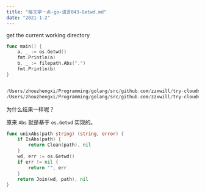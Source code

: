 ```yaml
---
title: "每天学一点-go-语言043-Getwd.md"
date: "2021-1-2"
---
```

get the current working directory

```go
func main() {
	a, _ := os.Getwd()
	fmt.Println(a)
	b, _ := filepath.Abs(".")
	fmt.Println(b)
}


/Users/zhouzhengxi/Programming/golang/src/github.com/zzxwill/try-cloudnative
/Users/zhouzhengxi/Programming/golang/src/github.com/zzxwill/try-cloudnative
```

为什么结果一样呢？

原来 `Abs` 就是基于 `os.Getwd` 实现的。

```go
func unixAbs(path string) (string, error) {
	if IsAbs(path) {
		return Clean(path), nil
	}
	wd, err := os.Getwd()
	if err != nil {
		return "", err
	}
	return Join(wd, path), nil
}
```